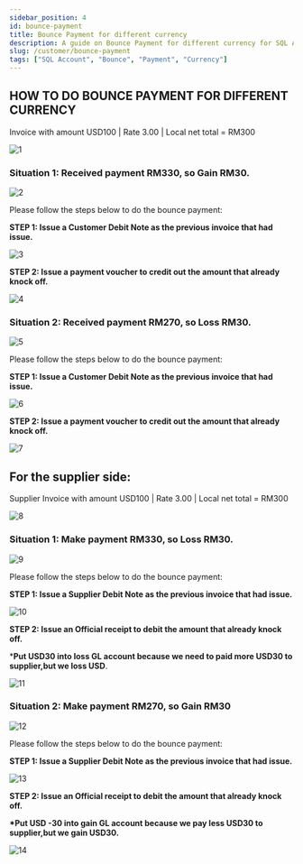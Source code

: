 ```yaml
---
sidebar_position: 4
id: bounce-payment
title: Bounce Payment for different currency
description: A guide on Bounce Payment for different currency for SQL Account
slug: /customer/bounce-payment
tags: ["SQL Account", "Bounce", "Payment", "Currency"]
---
```


## HOW TO DO BOUNCE PAYMENT FOR DIFFERENT CURRENCY

Invoice with amount USD100 | Rate 3.00 | Local net total = RM300

![1](/img/customer/bounce-payment/1.png)

### Situation 1: Received payment RM330, so Gain RM30.

![2](/img/customer/bounce-payment/2.png)

Please follow the steps below to do the bounce payment:

**STEP 1: Issue a Customer Debit Note as the previous invoice that had issue.**

![3](/img/customer/bounce-payment/3.png)

**STEP 2: Issue a payment voucher to credit out the amount that already knock off.**

![4](/img/customer/bounce-payment/4.png)

### Situation 2: Received payment RM270, so Loss RM30.

![5](/img/customer/bounce-payment/5.png)

Please follow the steps below to do the bounce payment:

**STEP 1: Issue a Customer Debit Note as the previous invoice that had issue.**

![6](/img/customer/bounce-payment/6.png)

**STEP 2: Issue a payment voucher to credit out the amount that already knock off.**

![7](/img/customer/bounce-payment/7.png)

## For the supplier side:

Supplier Invoice with amount USD100 | Rate 3.00 | Local net total = RM300

![8](/img/customer/bounce-payment/8.png)

### Situation 1: Make payment RM330, so Loss RM30.

![9](/img/customer/bounce-payment/9.png)

Please follow the steps below to do the bounce payment:

**STEP 1: Issue a Supplier Debit Note as the previous invoice that had issue.**

![10](/img/customer/bounce-payment/10.png)

**STEP 2: Issue an Official receipt to debit the amount that already knock off.**

***Put USD30 into loss GL account because we need to paid more USD30 to supplier,but we loss USD**.

![11](/img/customer/bounce-payment/11.png)

### Situation 2: Make payment RM270, so Gain RM30

![12](/img/customer/bounce-payment/12.png)

Please follow the steps below to do the bounce payment:

**STEP 1: Issue a Supplier Debit Note as the previous invoice that had issue.**

![13](/img/customer/bounce-payment/13.png)

**STEP 2: Issue an Official receipt to debit the amount that already knock off.**

**\*Put USD -30 into gain GL account because we pay less USD30 to supplier,but we gain USD30.**

![14](/img/customer/bounce-payment/14.png)
